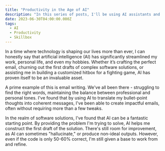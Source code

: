 ```yaml
---
title: "Productivity in the Age of AI"
description: "In this series of posts, I'll be using AI assistants and the newest web technologies to try and release the MVP of a Saas product I've been thinking about for awhile."
date: 2023-06-30T04:00:00.000Z
tags:
  - AI
  - Productivity
  - Skillbox
---
```


In a time where technology is shaping our lives more than ever, I can honestly say that artificial intelligence (AI) has significantly streamlined my work, personal life, and even my hobbies. Whether it’s crafting the perfect email, churning out the first drafts of complex software solutions, or assisting me in building a customized hitbox for a fighting game, AI has proven itself to be an invaluable asset.

A prime example of this is email writing. We've all been there - struggling to find the right words, maintaining the balance between professional and personal tones. I've found that by using AI to translate my bullet-point thoughts into coherent messages, I've been able to create impactful emails, often without requiring more than a few tweaks.

In the realm of software solutions, I've found that AI can be a fantastic starting point. By providing the problem I'm trying to solve, AI helps me construct the first draft of the solution. There's still room for improvement, as AI can sometimes "hallucinate," or produce non-ideal outputs. However, even if the code is only 50-60% correct, I'm still given a base to work from and refine.

